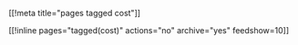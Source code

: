 [[!meta title="pages tagged cost"]]

[[!inline pages="tagged(cost)" actions="no" archive="yes"
feedshow=10]]
